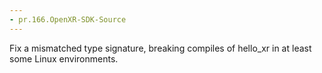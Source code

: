 ```yaml
---
- pr.166.OpenXR-SDK-Source
---
```

Fix a mismatched type signature, breaking compiles of hello_xr in at least some Linux environments.
